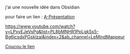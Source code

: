 j'ai une nouvelle idée dans Obsidian

pour faire un lien :
[A-Présentation](./A-Pr%C3%A9sentation.md)


https://www.youtube.com/watch?v=LPxyEJeVsPg&list=PL8bMNHR1PpLgkSs5-Bg6icsdxPGsklzai&index=2&ab_channel=LeMindMappeur

[Coucou le lien](https://www.youtube.com/watch?v=LPxyEJeVsPg&list=PL8bMNHR1PpLgkSs5-Bg6icsdxPGsklzai&index=2&ab_channel=LeMindMappeur)